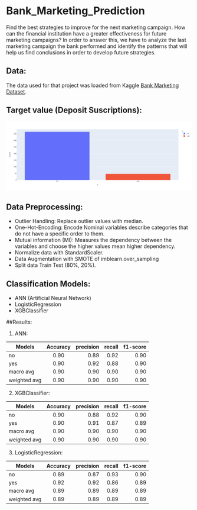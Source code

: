 # Bank_Marketing_Prediction

Find the best strategies to improve for the next marketing campaign. How can the financial institution have a greater effectiveness for future marketing campaigns? In order to answer this, we have to analyze the last marketing campaign the bank performed and identify the patterns that will help us find conclusions in order to develop future strategies.

## Data:

The data used for that project was loaded from Kaggle [Bank Marketing Dataset](https://www.kaggle.com/janiobachmann/bank-marketing-dataset).

## Target value (Deposit Suscriptions):

![alt text](https://github.com/bmd94/Bank_Marketing_Prediction/blob/main/newplot.png)

## Data Preprocessing:

* Outlier Handling: Replace outlier values with median.
* One-Hot-Encoding: Encode Nominal variables describe categories that do not have a specific order to them.
* Mutual information (MI): Measures the dependency between the variables and choose the higher values mean higher dependency.
* Normalize data with StandardScaler.
* Data Augmentation with SMOTE of imblearn.over_sampling
* Split data Train Test (80%, 20%).

## Classification Models:

* ANN (Artificial Neural Network)
* LogisticRegression
* XGBClassifier

##Results:

1. ANN:

| Models        |  Accuracy  | precision  | recall     | f1-score   |
| ------------- |:----------:| ----------:| ----------:| ----------:|
|      no       |    0.90    |    0.89    |    0.92    |    0.90    |      
|      yes      |    0.90    |    0.92    |    0.88    |    0.90    |
|   macro avg   |    0.90    |    0.90    |    0.90    |    0.90    |
| weighted avg  |    0.90    |    0.90    |    0.90    |    0.90    |

2. XGBClassifier:

| Models        |  Accuracy  | precision  | recall     | f1-score   |
| ------------- |:----------:| ----------:| ----------:| ----------:|
|      no       |    0.90    |    0.88    |    0.92    |    0.90    |      
|      yes      |    0.90    |    0.91    |    0.87    |    0.89    |
|   macro avg   |    0.90    |    0.90    |    0.90    |    0.90    |
| weighted avg  |    0.90    |    0.90    |    0.90    |    0.90    |

3. LogisticRegression:

| Models        |  Accuracy  | precision  | recall     | f1-score   |
| ------------- |:----------:| ----------:| ----------:| ----------:|
|      no       |    0.89    |    0.87    |    0.93    |    0.90    |      
|      yes      |    0.92    |    0.92    |    0.86    |    0.89    |
|   macro avg   |    0.89    |    0.89    |    0.89    |    0.89    |
| weighted avg  |    0.89    |    0.89    |    0.89    |    0.89    |

